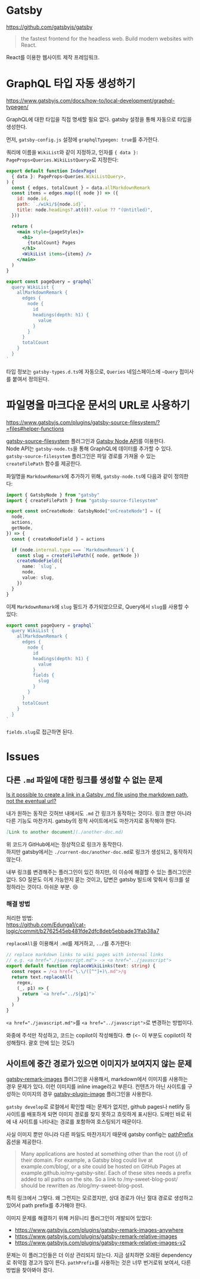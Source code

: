 # Gatsby

https://github.com/gatsbyjs/gatsby

> the fastest frontend for the headless web. Build modern websites with React.

React를 이용한 웹사이트 제작 프레임워크.

# GraphQL 타입 자동 생성하기

https://www.gatsbyjs.com/docs/how-to/local-development/graphql-typegen/

GraphQL에 대한 타입을 직접 명세할 필요 없다. gatsby 설정을 통해 자동으로 타입을 생성한다.

먼저, `gatsby-config.js` 설정에 `graphqlTypegen: true`를 추가한다.

쿼리에 이름을 `WikiList`와 같이 지정하고, 인자를 `{ data }: PageProps<Queries.WikiListQuery>`로 지정한다:

```jsx
export default function IndexPage(
  { data }: PageProps<Queries.WikiListQuery>,
) {
  const { edges, totalCount } = data.allMarkdownRemark
  const items = edges.map(({ node }) => ({
    id: node.id,
    path: `./wiki/${node.id}`,
    title: node.headings?.at(0)?.value ?? "(Untitled)",
  }))

  return (
    <main style={pageStyles}>
      <h1>
        {totalCount} Pages
      </h1>
      <WikiList items={items} />
    </main>
  )
}

export const pageQuery = graphql`
  query WikiList {
    allMarkdownRemark {
      edges {
        node {
          id
          headings(depth: h1) {
            value
          }
        }
      }
      totalCount
    }
  }
`
```

타입 정보는 `gatsby-types.d.ts`에 자동으로, `Queries` 네임스페이스에 `~Query` 접미사를 붙여서 정의된다.

# 파일명을 마크다운 문서의 URL로 사용하기

https://www.gatsbyjs.com/plugins/gatsby-source-filesystem/?=files#helper-functions

[gatsby-source-filesystem](https://www.gatsbyjs.com/plugins/gatsby-source-filesystem) 플러그인과 [Gatsby Node API](https://www.gatsbyjs.com/docs/reference/config-files/gatsby-node/)를 이용한다.\
Node API는 `gatsby-node.ts`을 통해 GraphQL에 데이터를 추가할 수 있다.\
`gatsby-source-filesystem` 플러그인은 파일 경로를 가져올 수 있는 `createFilePath` 함수를 제공한다.

파일명을 `MarkdownRemark`에 추가하기 위해, `gatsby-node.ts`에 다음과 같이 정의한다:

```ts
import { GatsbyNode } from "gatsby"
import { createFilePath } from "gatsby-source-filesystem"

export const onCreateNode: GatsbyNode["onCreateNode"] = ({
  node,
  actions,
  getNode,
}) => {
  const { createNodeField } = actions

  if (node.internal.type === `MarkdownRemark`) {
    const slug = createFilePath({ node, getNode })
    createNodeField({
      name: `slug`,
      node,
      value: slug,
    })
  }
}
```

이제 `MarkdownRemark`에 `slug` 필드가 추가되었으므로, Query에서 `slug`를 사용할 수 있다:

```ts
export const pageQuery = graphql`
  query WikiList {
    allMarkdownRemark {
      edges {
        node {
          id
          headings(depth: h1) {
            value
          }
          fields {
            slug
          }
        }
      }
      totalCount
    }
  }
`
```

`fields.slug`로 접근하면 된다.

# Issues

## 다른 `.md` 파일에 대한 링크를 생성할 수 없는 문제

[Is it possible to create a link in a Gatsby .md file using the markdown path, not the eventual url?](https://stackoverflow.com/questions/62013570/is-it-possible-to-create-a-link-in-a-gatsby-md-file-using-the-markdown-path-no)

내가 원하는 동작은 깃허브 내에서도 `.md` 간 링크가 동작하는 것이다. 링크 뿐만 아니라 다른 기능도 마찬가지. gatsby의 정적 사이트에서도 마찬가지로 동작해야 한다.

```markdown
[Link to another document](./another-doc.md)
```

위 코드가 GitHub에서는 정상적으로 링크가 동작한다.\
하지만 gatsby에서는 `./current-doc/another-doc.md`로 링크가 생성되고, 동작하지 않는다.

내부 링크를 변경해주는 플러그인이 있긴 하지만, 이 이슈에 해결할 수 있는 플러그인은 없다.
SO 질문도 이게 가능한지 묻는 것이고, 답변은 gatsby 빌드에 맞춰서 링크를 설정하라는 것이다.
아쉬운 부분. 😢

### 해결 방법

처리한 방법:\
https://github.com/Edunga1/cat-logic/commit/b2762545eb481fde2dfc8deb5ebbade31fab38a7

`replaceAll`을 이용해서 `.md`를 제거하고, `../`를 추가한다:
```typescript
// replace markdown links to wiki pages with internal links
// e.g. <a href="./javascript.md"> -> <a href="../javascript">
export default function replaceWikiLinks(text: string) {
  const regex = /<a href="\.\/([^"]+)\.md">/g
  return text.replaceAll(
    regex,
    (_, p1) => {
      return `<a href="../${p1}">`
    }
  )
}
```

`<a href="./javascript.md">`를 `<a href="../javascript">`로 변경하는 방법이다.

와중에 주석만 작성하고, 코드는 copilot이 작성해줬다. 😎 (<- 이 부분도 copilot이 작성해줬다. 괄호 안에 있는 것도!)

## 사이트에 중간 경로가 있으면 이미지가 보여지지 않는 문제

[gatsby-remark-images](https://www.gatsbyjs.com/plugins/gatsby-remark-images/) 플러그인을 사용해서, markdown에서 이미지를 사용하는 경우 문제가 있다.
이런 이미지를 inline image라고 부른다.
컨텐츠가 아닌 사이트를 구성하는 이미지의 경우 [gatsby-plugin-image](https://www.gatsbyjs.com/plugins/gatsby-plugin-image/) 플러그인을 사용한다.

`gatsby develop`로 로컬에서 확인할 때는 문제가 없지만, github pages나 netlify 등 사이트를 배포하게 되면 이미지 경로를 찾지 못하고 흐릿하게 표시된다.
도메인 바로 뒤에 내 사이트를 나타내는 경로를 포함하여 호스팅되기 때문이다.

사실 이미지 뿐만 아니라 다른 파일도 마찬가지기 때문에
gatsby config는 [pathPrefix](https://www.gatsbyjs.com/docs/how-to/previews-deploys-hosting/path-prefix/) 옵션을 제공한다.

> Many applications are hosted at something other than the root (/) of their domain. For example, a Gatsby blog could live at example.com/blog/, or a site could be hosted on GitHub Pages at example.github.io/my-gatsby-site/. Each of these sites needs a prefix added to all paths on the site. So a link to /my-sweet-blog-post/ should be rewritten as /blog/my-sweet-blog-post.

특히 링크에서 그렇다. 왜 그런지는 모르겠지만, 상대 경로가 아닌 절대 경로로 생성하고 있어서 path prefix를 추가해야 한다.

이미지 문제를 해결하기 위해 커뮤니티 플러그인이 개발되어 있었다:
* https://www.gatsbyjs.com/plugins/gatsby-remark-images-anywhere
* https://www.gatsbyjs.com/plugins/gatsby-remark-relative-images
* https://www.gatsbyjs.com/plugins/gatsby-remark-relative-images-v2

문제는 이 플러그인들은 더 이상 관리되지 않는다. 지금 설치하면 오래된 dependency로 취약점 경고가 많이 뜬다.
`pathPrefix`를 사용하는 것은 너무 번거로워 보여서, 다른 방법을 찾아봐야 겠다.
